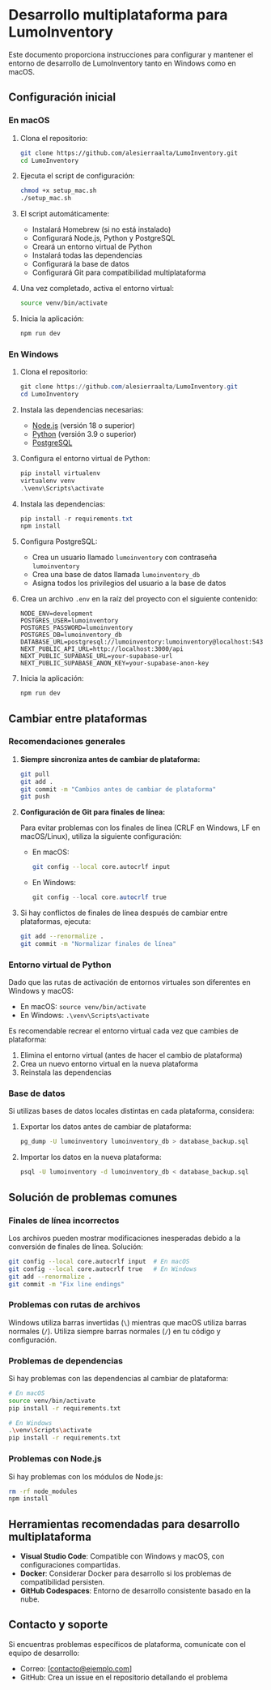 # Desarrollo multiplataforma para LumoInventory

Este documento proporciona instrucciones para configurar y mantener el entorno de desarrollo de LumoInventory tanto en Windows como en macOS.

## Configuración inicial

### En macOS

1. Clona el repositorio:
   ```bash
   git clone https://github.com/alesierraalta/LumoInventory.git
   cd LumoInventory
   ```

2. Ejecuta el script de configuración:
   ```bash
   chmod +x setup_mac.sh
   ./setup_mac.sh
   ```

3. El script automáticamente:
   - Instalará Homebrew (si no está instalado)
   - Configurará Node.js, Python y PostgreSQL
   - Creará un entorno virtual de Python
   - Instalará todas las dependencias
   - Configurará la base de datos
   - Configurará Git para compatibilidad multiplataforma

4. Una vez completado, activa el entorno virtual:
   ```bash
   source venv/bin/activate
   ```

5. Inicia la aplicación:
   ```bash
   npm run dev
   ```

### En Windows

1. Clona el repositorio:
   ```powershell
   git clone https://github.com/alesierraalta/LumoInventory.git
   cd LumoInventory
   ```

2. Instala las dependencias necesarias:
   - [Node.js](https://nodejs.org/) (versión 18 o superior)
   - [Python](https://www.python.org/downloads/) (versión 3.9 o superior)
   - [PostgreSQL](https://www.postgresql.org/download/windows/)

3. Configura el entorno virtual de Python:
   ```powershell
   pip install virtualenv
   virtualenv venv
   .\venv\Scripts\activate
   ```

4. Instala las dependencias:
   ```powershell
   pip install -r requirements.txt
   npm install
   ```

5. Configura PostgreSQL:
   - Crea un usuario llamado `lumoinventory` con contraseña `lumoinventory`
   - Crea una base de datos llamada `lumoinventory_db`
   - Asigna todos los privilegios del usuario a la base de datos

6. Crea un archivo `.env` en la raíz del proyecto con el siguiente contenido:
   ```
   NODE_ENV=development
   POSTGRES_USER=lumoinventory
   POSTGRES_PASSWORD=lumoinventory
   POSTGRES_DB=lumoinventory_db
   DATABASE_URL=postgresql://lumoinventory:lumoinventory@localhost:5432/lumoinventory_db
   NEXT_PUBLIC_API_URL=http://localhost:3000/api
   NEXT_PUBLIC_SUPABASE_URL=your-supabase-url
   NEXT_PUBLIC_SUPABASE_ANON_KEY=your-supabase-anon-key
   ```

7. Inicia la aplicación:
   ```powershell
   npm run dev
   ```

## Cambiar entre plataformas

### Recomendaciones generales

1. **Siempre sincroniza antes de cambiar de plataforma:**
   ```bash
   git pull
   git add .
   git commit -m "Cambios antes de cambiar de plataforma"
   git push
   ```

2. **Configuración de Git para finales de línea:**
   
   Para evitar problemas con los finales de línea (CRLF en Windows, LF en macOS/Linux), utiliza la siguiente configuración:
   
   - En macOS:
     ```bash
     git config --local core.autocrlf input
     ```
   
   - En Windows:
     ```powershell
     git config --local core.autocrlf true
     ```

3. Si hay conflictos de finales de línea después de cambiar entre plataformas, ejecuta:
   ```bash
   git add --renormalize .
   git commit -m "Normalizar finales de línea"
   ```

### Entorno virtual de Python

Dado que las rutas de activación de entornos virtuales son diferentes en Windows y macOS:

- En macOS: `source venv/bin/activate`
- En Windows: `.\venv\Scripts\activate`

Es recomendable recrear el entorno virtual cada vez que cambies de plataforma:

1. Elimina el entorno virtual (antes de hacer el cambio de plataforma)
2. Crea un nuevo entorno virtual en la nueva plataforma
3. Reinstala las dependencias

### Base de datos

Si utilizas bases de datos locales distintas en cada plataforma, considera:

1. Exportar los datos antes de cambiar de plataforma:
   ```bash
   pg_dump -U lumoinventory lumoinventory_db > database_backup.sql
   ```

2. Importar los datos en la nueva plataforma:
   ```bash
   psql -U lumoinventory -d lumoinventory_db < database_backup.sql
   ```

## Solución de problemas comunes

### Finales de línea incorrectos

Los archivos pueden mostrar modificaciones inesperadas debido a la conversión de finales de línea. Solución:

```bash
git config --local core.autocrlf input  # En macOS
git config --local core.autocrlf true   # En Windows
git add --renormalize .
git commit -m "Fix line endings"
```

### Problemas con rutas de archivos

Windows utiliza barras invertidas (`\`) mientras que macOS utiliza barras normales (`/`). Utiliza siempre barras normales (`/`) en tu código y configuración.

### Problemas de dependencias

Si hay problemas con las dependencias al cambiar de plataforma:

```bash
# En macOS
source venv/bin/activate
pip install -r requirements.txt

# En Windows
.\venv\Scripts\activate
pip install -r requirements.txt
```

### Problemas con Node.js

Si hay problemas con los módulos de Node.js:

```bash
rm -rf node_modules
npm install
```

## Herramientas recomendadas para desarrollo multiplataforma

- **Visual Studio Code**: Compatible con Windows y macOS, con configuraciones compartidas.
- **Docker**: Considerar Docker para desarrollo si los problemas de compatibilidad persisten.
- **GitHub Codespaces**: Entorno de desarrollo consistente basado en la nube.

## Contacto y soporte

Si encuentras problemas específicos de plataforma, comunícate con el equipo de desarrollo:

- Correo: [contacto@ejemplo.com]
- GitHub: Crea un issue en el repositorio detallando el problema 